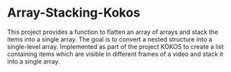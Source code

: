 # Array-Stacking-Kokos

This project provides a function to flatten an array of arrays and stack the items into a single array. The goal is to convert a nested structure into a single-level array.
Implemented as part of the project KOKOS to create a list containing items which are visible in different frames of a video and stack it into a single array.
